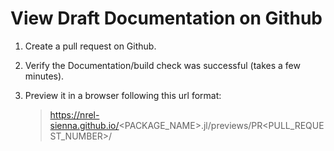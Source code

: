 # View Draft Documentation on Github

 1. Create a pull request on Github.

 2. Verify the Documentation/build check was successful (takes a few minutes).
 3. Preview it in a browser following this url format:
    
    > https://nrel-sienna.github.io/<PACKAGE\_NAME>.jl/previews/PR<PULL\_REQUEST\_NUMBER>/
